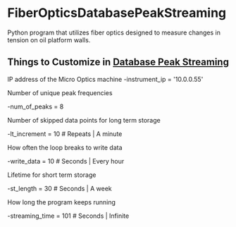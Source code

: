 # FiberOpticsDatabasePeakStreaming
Python program that utilizes fiber optics designed to measure changes in tension on oil platform walls.

## Things to Customize in [Database Peak Streaming][1]
IP address of the Micro Optics machine
-instrument_ip = '10.0.0.55'

Number of unique peak frequencies

-num_of_peaks = 8

Number of skipped data points for long term storage

-lt_increment = 10 # Repeats | A minute

How often the loop breaks to write data

-write_data = 10 # Seconds | Every hour

Lifetime for short term storage 

-st_length = 30 # Seconds | A week

How long the program keeps running

-streaming_time = 101 # Seconds | Infinite

[1]: database_peak_streaming.py "Python File"
